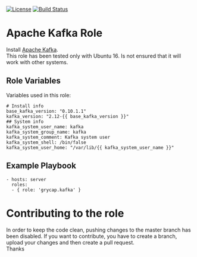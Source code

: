 [![License](https://img.shields.io/badge/license-Apache%202-blue.svg)](https://www.apache.org/licenses/LICENSE-2.0)
[![Build Status](https://travis-ci.org/grycap/ansible-role-kafka.svg?branch=master)](https://travis-ci.org/grycap/ansible-role-kafka)

Apache Kafka Role
===================

Install [Apache Kafka](https://kafka.apache.org/).  
This role has been tested only with Ubuntu 16. Is not ensured that it will work with other systems.

Role Variables
--------------

Variables used in this role:

	# Install info
	base_kafka_version: "0.10.1.1"
	kafka_version: "2.12-{{ base_kafka_version }}"
	## System info
	kafka_system_user_name: kafka
	kafka_system_group_name: kafka
	kafka_system_comment: Kafka system user
	kafka_system_shell: /bin/false
	kafka_system_user_home: "/var/lib/{{ kafka_system_user_name }}"

Example Playbook
----------------
```
- hosts: server
  roles:
  - { role: 'grycap.kafka' }
```

Contributing to the role
========================
In order to keep the code clean, pushing changes to the master branch has been disabled. If you want to contribute, you have to create a branch, upload your changes and then create a pull request.  
Thanks
